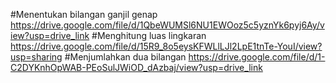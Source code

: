 #Menentukan bilangan ganjil genap
https://drive.google.com/file/d/1QbeWUMSl6NU1EWOoz5c5yznYk6pyj6Ay/view?usp=drive_link
#Menghitung luas lingkaran
https://drive.google.com/file/d/15R9_8o5eysKFWLlLJl2LpE1tnTe-YouI/view?usp=sharing
#Menjumlahkan dua bilangan
https://drive.google.com/file/d/1-C2DYKnhOpWAB-PEoSulJWiOD_dAzbaj/view?usp=drive_link

